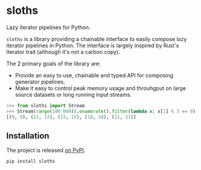 sloths
======

Lazy iterator pipelines for Python.

`sloths` is a library providing a chainable interface to easily compose lazy iterator pipelines in Python. The interface is largely inspired by Rust's Iterator trait (although it's not a carbon copy).

The 2 primary goals of the library are:

- Provide an easy to use, chainable and typed API for composing generator pipelines.
- Make it easy to control peak memory usage and throuhgput on large source datasets or long running input streams.

```python
>>> from sloths import Stream
>>> Stream(range(100_000)).enumerate().filter(lambda x: x[1] % 3 == 0).skip(3).take(5).collect()
[(9, 9), (12, 12), (15, 15), (18, 18), (21, 21)]

```

Installation
------------

The project is released [on PyPI](https://pypi.org/project/sloths/).

```shell
pip install sloths
```
